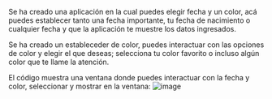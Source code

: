 Se ha creado una aplicación en la cual puedes elegir fecha y un color, acá puedes establecer tanto una fecha importante, tu fecha de nacimiento o cualquier fecha y que la aplicación te muestre los datos ingresados.

Se ha creado un estableceder de color, puedes interactuar con las opciones de color y elegir el que deseas; selecciona tu color favorito o incluso algún color que te llame la atención.

El código muestra una ventana donde puedes interactuar con la fecha y color, seleccionar y mostrar en la ventana:
![image](https://github.com/EyelessCode/PROYECTOS-UG/assets/168936221/2260e6e9-24f4-4286-bb81-a511c045461a)
